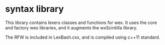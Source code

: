 # syntax library

This library contains lexers classes and functions for wex.
It uses the core and factory wex libraries, and it augments the wxScintilla library.

The RFW is included in LexBash.cxx, and is compiled using c++11 standard.

